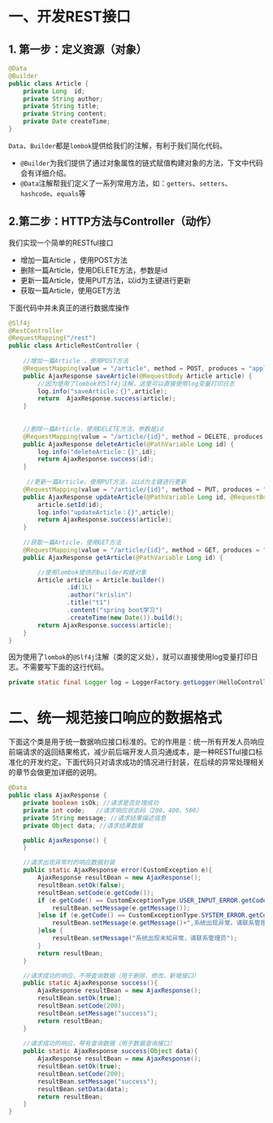 # 一、开发REST接口

## 1. 第一步：定义资源（对象）

```java
@Data
@Builder
public class Article {
    private Long  id;
    private String author;
    private String title;
    private String content;
    private Date createTime;
}
```

`Data`、`Builder`都是`lombok`提供给我们的注解，有利于我们简化代码。

- `@Builder`为我们提供了通过对象属性的链式赋值构建对象的方法，下文中代码会有详细介绍。
- `@Data`注解帮我们定义了一系列常用方法，如：`getters`、`setters`、`hashcode`、`equals`等

## 2.第二步：HTTP方法与Controller（动作）

我们实现一个简单的RESTful接口

- 增加一篇Article ，使用POST方法
- 删除一篇Article，使用DELETE方法，参数是id
- 更新一篇Article，使用PUT方法，以id为主键进行更新
- 获取一篇Article，使用GET方法

下面代码中并未真正的进行数据库操作

```java
@Slf4j
@RestController
@RequestMapping("/rest")
public class ArticleRestController {
 
    //增加一篇Article ，使用POST方法
    @RequestMapping(value = "/article", method = POST, produces = "application/json")
    public AjaxResponse saveArticle(@RequestBody Article article) {
        //因为使用了lombok的Slf4j注解，这里可以直接使用log变量打印日志
        log.info("saveArticle：{}",article);
        return  AjaxResponse.success(article);
    }
 
    
    //删除一篇Article，使用DELETE方法，参数是id
    @RequestMapping(value = "/article/{id}", method = DELETE, produces = "application/json")
    public AjaxResponse deleteArticle(@PathVariable Long id) {
        log.info("deleteArticle：{}",id);
        return AjaxResponse.success(id);
    }
 
     //更新一篇Article，使用PUT方法，以id为主键进行更新
    @RequestMapping(value = "/article/{id}", method = PUT, produces = "application/json")
    public AjaxResponse updateArticle(@PathVariable Long id, @RequestBody Article article) {
        article.setId(id);
        log.info("updateArticle：{}",article);
        return AjaxResponse.success(article);
    }
 
    //获取一篇Article，使用GET方法
    @RequestMapping(value = "/article/{id}", method = GET, produces = "application/json")
    public AjaxResponse getArticle(@PathVariable Long id) {

        //使用lombok提供的builder构建对象
        Article article = Article.builder()
                .id(1L)
                .author("krislin")
                .title("t1")
                .content("spring boot学习")
                .createTime(new Date()).build();
        return AjaxResponse.success(article);
    }
}
```

因为使用了`lombok`的`@Slf4j`注解（类的定义处），就可以直接使用log变量打印日志。不需要写下面的这行代码。

```java
private static final Logger log = LoggerFactory.getLogger(HelloController.class);
```

# 二、统一规范接口响应的数据格式

下面这个类是用于统一数据响应接口标准的。它的作用是：统一所有开发人员响应前端请求的返回结果格式，减少前后端开发人员沟通成本，是一种RESTful接口标准化的开发约定。下面代码只对请求成功的情况进行封装，在后续的异常处理相关的章节会做更加详细的说明。

```java
@Data
public class AjaxResponse {
    private boolean isOk; //请求是否处理成功
    private int code;   //请求响应状态码（200、400、500）
    private String message; //请求结果描述信息
    private Object data; //请求结果数据

    public AjaxResponse() {
    }

    //请求出现异常时的响应数据封装
    public static AjaxResponse error(CustomException e){
        AjaxResponse resultBean = new AjaxResponse();
        resultBean.setOk(false);
        resultBean.setCode(e.getCode());
        if (e.getCode() == CustomExceptionType.USER_INPUT_ERROR.getCode()){
            resultBean.setMessage(e.getMessage());
        }else if (e.getCode() == CustomExceptionType.SYSTEM_ERROR.getCode()){
            resultBean.setMessage(e.getMessage()+",系统出现异常，请联系管理员");
        }else {
            resultBean.setMessage("系统出现未知异常，请联系管理员");
        }
        return resultBean;
    }

    //请求成功的响应，不带查询数据（用于删除、修改、新增接口）
    public static AjaxResponse success(){
        AjaxResponse resultBean = new AjaxResponse();
        resultBean.setOk(true);
        resultBean.setCode(200);
        resultBean.setMessage("success");
        return resultBean;
    }
    
    //请求成功的响应，带有查询数据（用于数据查询接口）
    public static AjaxResponse success(Object data){
        AjaxResponse resultBean = new AjaxResponse();
        resultBean.setOk(true);
        resultBean.setCode(200);
        resultBean.setMessage("success");
        resultBean.setData(data);
        return resultBean;
    }
}
```